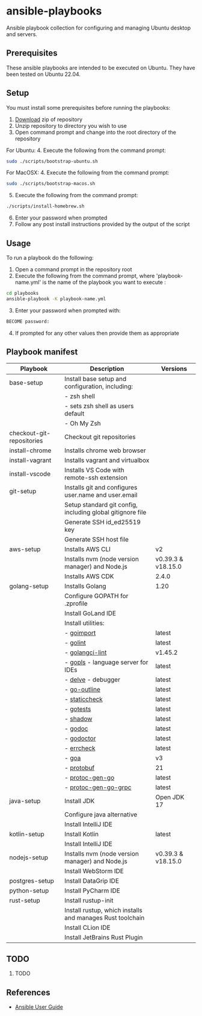 # ansible-playbooks

Ansible playbook collection for configuring and managing Ubuntu desktop and servers.

## Prerequisites

These ansible playbooks are intended to be executed on Ubuntu. They have been tested on Ubuntu 22.04.

## Setup

You must install some prerequisites before running the playbooks:

1. [Download](https://github.com/launchquickly/ansible-playbooks/archive/refs/heads/main.zip) zip of repository
1. Unzip repository to directory you wish to use
1. Open command prompt and change into the root directory of the repository


For Ubuntu:
4. Execute the following from the command prompt:
```bash
sudo ./scripts/bootstrap-ubuntu.sh
```

For MacOSX:
4. Execute the following from the command prompt:
```zsh
sudo ./scripts/bootstrap-macos.sh
```

5. Execute the following from the command prompt:
```bash
./scripts/install-homebrew.sh
```
6. Enter your password when prompted
7. Follow any post install instructions provided by the output of the script


## Usage

To run a playbook do the following:

1. Open a command prompt in the repository root
1. Execute the following from the command prompt, where 'playbook-name.yml' is the name of the playbook you want to execute :
```bash
cd playbooks
ansible-playbook -K playbook-name.yml
```
3. Enter your password when prompted with:
```bash
BECOME password:
```
4. If prompted for any other values then provide them as appropriate


## Playbook manifest

| Playbook                  | Description                                                                             | Versions           |
|---------------------------|-----------------------------------------------------------------------------------------|--------------------|
| base-setup                | Install base setup and configuration, including:                                        |                    |
|                           | - zsh shell                                                                             |                    |
|                           | - sets zsh shell as users default                                                       |                    |
|                           | - Oh My Zsh                                                                             |                    |
| checkout-git-repositories | Checkout git repositories                                                               |                    |
| install-chrome            | Installs chrome web browser                                                             |                    |
| install-vagrant           | Installs vagrant and virtualbox                                                         |                    |
| install-vscode            | Installs VS Code with remote-ssh extension                                              |                    |
| git-setup                 | Installs git and configures user.name and user.email                                    |                    |
|                           | Setup standard git config, including global gitignore file                              |                    |
|                           | Generate SSH id_ed25519 key                                                             |                    |
|                           | Generate SSH host file                                                                  |                    |
| aws-setup                 | Installs AWS CLI                                                                        | v2                 |
|                           | Installs nvm (node version manager) and Node.js                                         | v0.39.3 & v18.15.0 |
|                           | Installs AWS CDK                                                                        | 2.4.0              |
| golang-setup              | Installs Golang                                                                         | 1.20               |
|                           | Configure GOPATH for .zprofile                                                          |                    |
|                           | Install GoLand IDE                                                                      |                    |
|                           | Install utilities:                                                                      |                    |
|                           | - [goimport](https://pkg.go.dev/golang.org/x/tools/cmd/goimports)                       | latest             |
|                           | - [golint](https://github.com/golang/lint)                                              | latest             |
|                           | - [golangci-lint](https://github.com/golangci/golangci-lint)                            | v1.45.2            |
|                           | - [gopls](https://github.com/golang/tools/tree/master/gopls) - language server for IDEs | latest             |
|                           | - [delve](https://github.com/go-delve/delve) - debugger                                 | latest             |
|                           | - [go-outline](https://github.com/ramya-rao-a/go-outline)                               | latest             |
|                           | - [staticcheck](https://staticcheck.io/)                                                | latest             |
|                           | - [gotests](https://github.com/cweill/gotests)                                          | latest             |
|                           | - [shadow](https://pkg.go.dev/golang.org/x/tools@v0.1.10/go/analysis/passes/shadow)     | latest             |
|                           | - [godoc](https://pkg.go.dev/golang.org/x/tools/cmd/godoc)                              | latest             |
|                           | - [godoctor](https://github.com/godoctor/godoctor)                                      | latest             |
|                           | - [errcheck](https://github.com/kisielk/errcheck)                                       | latest             |
|                           | - [goa](https://github.com/goadesign/goa)                                               | v3                 |
|                           | - [protobuf](https://github.com/protocolbuffers/protobuf)                               | 21                 |
|                           | - [protoc-gen-go](https://github.com/golang/protobuf)                                   | latest             |
|                           | - [protoc-gen-go-grpc](https://github.com/grpc/grpc-go)                                 | latest             |
| java-setup                | Install JDK                                                                             | Open JDK 17        |
|                           | Configure java alternative                                                              |                    |
|                           | Install IntelliJ IDE                                                                    |                    |
| kotlin-setup              | Install Kotlin                                                                          | latest             |
|                           | Install IntelliJ IDE                                                                    |                    |
| nodejs-setup              | Installs nvm (node version manager) and Node.js                                         | v0.39.3 & v18.15.0 |
|                           | Install WebStorm IDE                                                                    |                    |
| postgres-setup            | Install DataGrip IDE                                                                    |                    |
| python-setup              | Install PyCharm IDE                                                                     |                    |
| rust-setup                | Install rustup-init                                                                     |                    |
|                           | Install rustup, which installs and manages Rust toolchain                               |                    |
|                           | Install CLion IDE                                                                       |                    |
|                           | Install JetBrains Rust Plugin                                                           |                    |

## TODO

1. TODO


## References

- [Ansible User Guide](https://docs.ansible.com/ansible/latest/user_guide/index.html)
